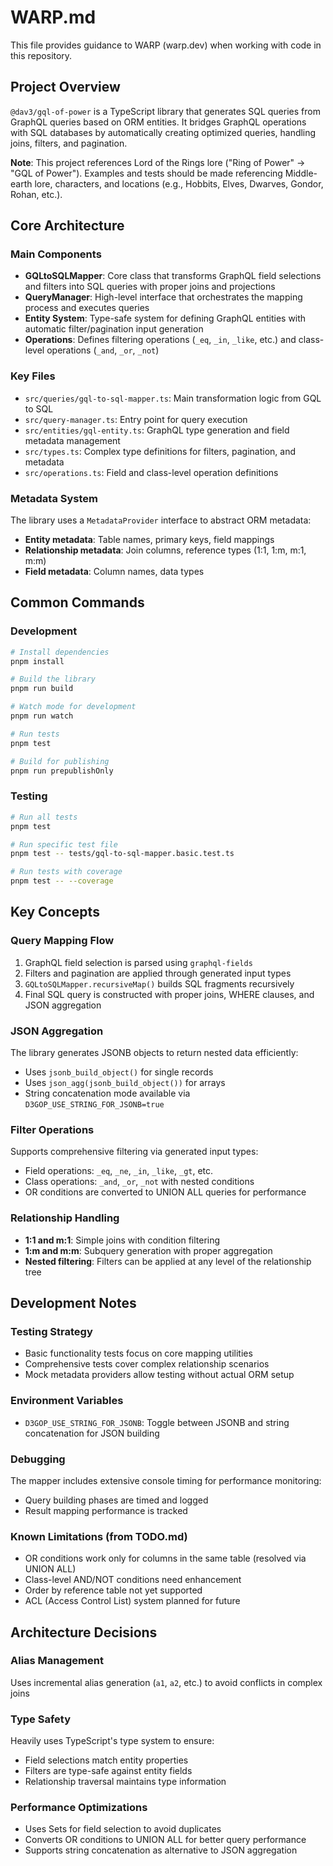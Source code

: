# WARP.md

This file provides guidance to WARP (warp.dev) when working with code in this repository.

## Project Overview

`@dav3/gql-of-power` is a TypeScript library that generates SQL queries from GraphQL queries based on ORM entities. It bridges GraphQL operations with SQL databases by automatically creating optimized queries, handling joins, filters, and pagination.

**Note**: This project references Lord of the Rings lore ("Ring of Power" → "GQL of Power"). Examples and tests should be made referencing Middle-earth lore, characters, and locations (e.g., Hobbits, Elves, Dwarves, Gondor, Rohan, etc.).

## Core Architecture

### Main Components

- **GQLtoSQLMapper**: Core class that transforms GraphQL field selections and filters into SQL queries with proper joins and projections
- **QueryManager**: High-level interface that orchestrates the mapping process and executes queries
- **Entity System**: Type-safe system for defining GraphQL entities with automatic filter/pagination input generation
- **Operations**: Defines filtering operations (`_eq`, `_in`, `_like`, etc.) and class-level operations (`_and`, `_or`, `_not`)

### Key Files

- `src/queries/gql-to-sql-mapper.ts`: Main transformation logic from GQL to SQL
- `src/query-manager.ts`: Entry point for query execution
- `src/entities/gql-entity.ts`: GraphQL type generation and field metadata management
- `src/types.ts`: Complex type definitions for filters, pagination, and metadata
- `src/operations.ts`: Field and class-level operation definitions

### Metadata System

The library uses a `MetadataProvider` interface to abstract ORM metadata:
- **Entity metadata**: Table names, primary keys, field mappings
- **Relationship metadata**: Join columns, reference types (1:1, 1:m, m:1, m:m)
- **Field metadata**: Column names, data types

## Common Commands

### Development
```bash
# Install dependencies
pnpm install

# Build the library
pnpm run build

# Watch mode for development
pnpm run watch

# Run tests
pnpm test

# Build for publishing
pnpm run prepublishOnly
```

### Testing
```bash
# Run all tests
pnpm test

# Run specific test file
pnpm test -- tests/gql-to-sql-mapper.basic.test.ts

# Run tests with coverage
pnpm test -- --coverage
```

## Key Concepts

### Query Mapping Flow
1. GraphQL field selection is parsed using `graphql-fields`
2. Filters and pagination are applied through generated input types
3. `GQLtoSQLMapper.recursiveMap()` builds SQL fragments recursively
4. Final SQL query is constructed with proper joins, WHERE clauses, and JSON aggregation

### JSON Aggregation
The library generates JSONB objects to return nested data efficiently:
- Uses `jsonb_build_object()` for single records
- Uses `json_agg(jsonb_build_object())` for arrays
- String concatenation mode available via `D3GOP_USE_STRING_FOR_JSONB=true`

### Filter Operations
Supports comprehensive filtering via generated input types:
- Field operations: `_eq`, `_ne`, `_in`, `_like`, `_gt`, etc.
- Class operations: `_and`, `_or`, `_not` with nested conditions
- OR conditions are converted to UNION ALL queries for performance

### Relationship Handling
- **1:1 and m:1**: Simple joins with condition filtering
- **1:m and m:m**: Subquery generation with proper aggregation
- **Nested filtering**: Filters can be applied at any level of the relationship tree

## Development Notes

### Testing Strategy
- Basic functionality tests focus on core mapping utilities
- Comprehensive tests cover complex relationship scenarios
- Mock metadata providers allow testing without actual ORM setup

### Environment Variables
- `D3GOP_USE_STRING_FOR_JSONB`: Toggle between JSONB and string concatenation for JSON building

### Debugging
The mapper includes extensive console timing for performance monitoring:
- Query building phases are timed and logged
- Result mapping performance is tracked

### Known Limitations (from TODO.md)
- OR conditions work only for columns in the same table (resolved via UNION ALL)
- Class-level AND/NOT conditions need enhancement
- Order by reference table not yet supported
- ACL (Access Control List) system planned for future

## Architecture Decisions

### Alias Management
Uses incremental alias generation (`a1`, `a2`, etc.) to avoid conflicts in complex joins

### Type Safety
Heavily uses TypeScript's type system to ensure:
- Field selections match entity properties
- Filters are type-safe against entity fields
- Relationship traversal maintains type information

### Performance Optimizations
- Uses Sets for field selection to avoid duplicates
- Converts OR conditions to UNION ALL for better query performance
- Supports string concatenation as alternative to JSON aggregation
